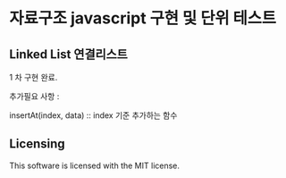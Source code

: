 # 자료구조 javascript 구현 및 단위 테스트

## Linked List 연결리스트

1 차 구현 완료.

추가필요 사항 :

insertAt(index, data) :: index 기준 추가하는 함수

## Licensing

This software is licensed with the MIT license.
